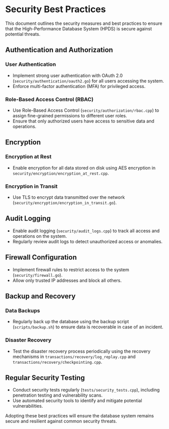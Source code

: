 # Security Best Practices

This document outlines the security measures and best practices to ensure that the High-Performance Database System (HPDS) is secure against potential threats.

## Authentication and Authorization

### User Authentication

- Implement strong user authentication with OAuth 2.0 (`security/authentication/oauth2.go`) for all users accessing the system.
- Enforce multi-factor authentication (MFA) for privileged access.

### Role-Based Access Control (RBAC)

- Use Role-Based Access Control (`security/authorization/rbac.cpp`) to assign fine-grained permissions to different user roles.
- Ensure that only authorized users have access to sensitive data and operations.

## Encryption

### Encryption at Rest

- Enable encryption for all data stored on disk using AES encryption in `security/encryption/encryption_at_rest.cpp`.
  
### Encryption in Transit

- Use TLS to encrypt data transmitted over the network (`security/encryption/encryption_in_transit.go`).

## Audit Logging

- Enable audit logging (`security/audit_logs.cpp`) to track all access and operations on the system.
- Regularly review audit logs to detect unauthorized access or anomalies.

## Firewall Configuration

- Implement firewall rules to restrict access to the system (`security/firewall.go`).
- Allow only trusted IP addresses and block all others.

## Backup and Recovery

### Data Backups

- Regularly back up the database using the backup script (`scripts/backup.sh`) to ensure data is recoverable in case of an incident.

### Disaster Recovery

- Test the disaster recovery process periodically using the recovery mechanisms in `transactions/recovery/log_replay.cpp` and `transactions/recovery/checkpointing.cpp`.

## Regular Security Testing

- Conduct security tests regularly (`tests/security_tests.cpp`), including penetration testing and vulnerability scans.
- Use automated security tools to identify and mitigate potential vulnerabilities.

Adopting these best practices will ensure the database system remains secure and resilient against common security threats.
